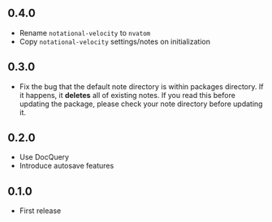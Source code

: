 ## 0.4.0
- Rename `notational-velocity` to `nvatom`
- Copy `notational-velocity` settings/notes on initialization

## 0.3.0
- Fix the bug that the default note directory is within packages directory. If it happens, it **deletes** all of existing notes. If you read this before updating the package, please check your note directory before updating it.

## 0.2.0
- Use DocQuery
- Introduce autosave features

## 0.1.0
- First release
